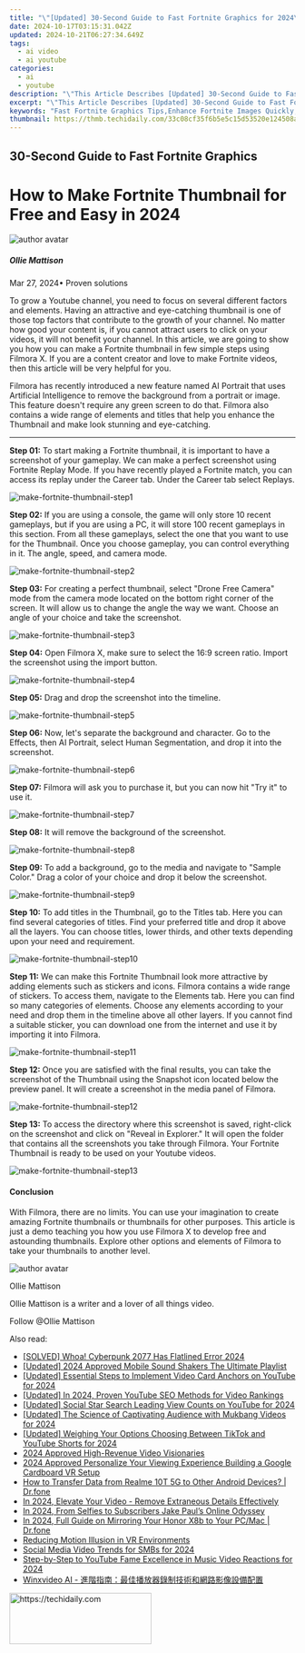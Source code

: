 ```yaml
---
title: "\"[Updated] 30-Second Guide to Fast Fortnite Graphics for 2024\""
date: 2024-10-17T03:15:31.042Z
updated: 2024-10-21T06:27:34.649Z
tags:
  - ai video
  - ai youtube
categories:
  - ai
  - youtube
description: "\"This Article Describes [Updated] 30-Second Guide to Fast Fortnite Graphics for 2024\""
excerpt: "\"This Article Describes [Updated] 30-Second Guide to Fast Fortnite Graphics for 2024\""
keywords: "Fast Fortnite Graphics Tips,Enhance Fortnite Images Quickly,Speed Up Game Visuals Fortnite,Optimize Fortnite Graphics Faster,Boost Fortnite Image Quality,Fortnite Graphics Performance,Accelerate Fortnite Visuals"
thumbnail: https://thmb.techidaily.com/33c08cf35f6b5e5c15d53520e124508a521ab9ce21cadff2a0841b9ab0ad5414.jpg
---
```


## 30-Second Guide to Fast Fortnite Graphics

# How to Make Fortnite Thumbnail for Free and Easy in 2024

![author avatar](https://images.wondershare.com/filmora/article-images/ollie-mattison.jpg)

##### Ollie Mattison

 Mar 27, 2024• Proven solutions

To grow a Youtube channel, you need to focus on several different factors and elements. Having an attractive and eye-catching thumbnail is one of those top factors that contribute to the growth of your channel. No matter how good your content is, if you cannot attract users to click on your videos, it will not benefit your channel. In this article, we are going to show you how you can make a Fortnite thumbnail in few simple steps using Filmora X. If you are a content creator and love to make Fortnite videos, then this article will be very helpful for you.

Filmora has recently introduced a new feature named AI Portrait that uses Artificial Intelligence to remove the background from a portrait or image. This feature doesn't require any green screen to do that. Filmora also contains a wide range of elements and titles that help you enhance the Thumbnail and make look stunning and eye-catching.

---

**Step 01:** To start making a Fortnite thumbnail, it is important to have a screenshot of your gameplay. We can make a perfect screenshot using Fortnite Replay Mode. If you have recently played a Fortnite match, you can access its replay under the Career tab. Under the Career tab select Replays.

![make-fortnite-thumbnail-step1](https://images.wondershare.com/filmora/article-images/make-fortnite-thumbnail-step1.jpg)

**Step 02:** If you are using a console, the game will only store 10 recent gameplays, but if you are using a PC, it will store 100 recent gameplays in this section. From all these gameplays, select the one that you want to use for the Thumbnail. Once you choose gameplay, you can control everything in it. The angle, speed, and camera mode.

![make-fortnite-thumbnail-step2](https://images.wondershare.com/filmora/article-images/make-fortnite-thumbnail-step2.jpg)

**Step 03:** For creating a perfect thumbnail, select "Drone Free Camera" mode from the camera mode located on the bottom right corner of the screen. It will allow us to change the angle the way we want. Choose an angle of your choice and take the screenshot.

![make-fortnite-thumbnail-step3](https://images.wondershare.com/filmora/article-images/make-fortnite-thumbnail-step3.jpg)

**Step 04:** Open Filmora X, make sure to select the 16:9 screen ratio. Import the screenshot using the import button.

![make-fortnite-thumbnail-step4](https://images.wondershare.com/filmora/article-images/make-fortnite-thumbnail-step4.jpg)

**Step 05:** Drag and drop the screenshot into the timeline.

![make-fortnite-thumbnail-step5](https://images.wondershare.com/filmora/article-images/make-fortnite-thumbnail-step5.jpg)

**Step 06:** Now, let's separate the background and character. Go to the Effects, then AI Portrait, select Human Segmentation, and drop it into the screenshot.

![make-fortnite-thumbnail-step6](https://images.wondershare.com/filmora/article-images/make-fortnite-thumbnail-step6.jpg)

**Step 07:** Filmora will ask you to purchase it, but you can now hit "Try it" to use it.

![make-fortnite-thumbnail-step7](https://images.wondershare.com/filmora/article-images/make-fortnite-thumbnail-step7.jpg)

**Step 08:** It will remove the background of the screenshot.

![make-fortnite-thumbnail-step8](https://images.wondershare.com/filmora/article-images/make-fortnite-thumbnail-step8.jpg)

**Step 09:** To add a background, go to the media and navigate to "Sample Color." Drag a color of your choice and drop it below the screenshot.

![make-fortnite-thumbnail-step9](https://images.wondershare.com/filmora/article-images/make-fortnite-thumbnail-step9.jpg)

**Step 10:** To add titles in the Thumbnail, go to the Titles tab. Here you can find several categories of titles. Find your preferred title and drop it above all the layers. You can choose titles, lower thirds, and other texts depending upon your need and requirement.

![make-fortnite-thumbnail-step10](https://images.wondershare.com/filmora/article-images/make-fortnite-thumbnail-step10.jpg)

**Step 11:** We can make this Fortnite Thumbnail look more attractive by adding elements such as stickers and icons. Filmora contains a wide range of stickers. To access them, navigate to the Elements tab. Here you can find so many categories of elements. Choose any elements according to your need and drop them in the timeline above all other layers. If you cannot find a suitable sticker, you can download one from the internet and use it by importing it into Filmora.

![make-fortnite-thumbnail-step11](https://images.wondershare.com/filmora/article-images/make-fortnite-thumbnail-step11.jpg)

**Step 12:** Once you are satisfied with the final results, you can take the screenshot of the Thumbnail using the Snapshot icon located below the preview panel. It will create a screenshot in the media panel of Filmora.

![make-fortnite-thumbnail-step12](https://images.wondershare.com/filmora/article-images/make-fortnite-thumbnail-step12.jpg)

**Step 13:** To access the directory where this screenshot is saved, right-click on the screenshot and click on "Reveal in Explorer." It will open the folder that contains all the screenshots you take through Filmora. Your Fortnite Thumbnail is ready to be used on your Youtube videos.

![make-fortnite-thumbnail-step13](https://images.wondershare.com/filmora/article-images/make-fortnite-thumbnail-step13.jpg)

#### Conclusion

With Filmora, there are no limits. You can use your imagination to create amazing Fortnite thumbnails or thumbnails for other purposes. This article is just a demo teaching you how you use Filmora X to develop free and astounding thumbnails. Explore other options and elements of Filmora to take your thumbnails to another level.

 ![author avatar](https://images.wondershare.com/filmora/article-images/ollie-mattison.jpg)

Ollie Mattison

Ollie Mattison is a writer and a lover of all things video.

Follow @Ollie Mattison

<ins class="adsbygoogle"
     style="display:block"
     data-ad-format="autorelaxed"
     data-ad-client="ca-pub-7571918770474297"
     data-ad-slot="1223367746"></ins>

<ins class="adsbygoogle"
     style="display:block"
     data-ad-client="ca-pub-7571918770474297"
     data-ad-slot="8358498916"
     data-ad-format="auto"
     data-full-width-responsive="true"></ins>

<span class="atpl-alsoreadstyle">Also read:</span>
<div><ul>
<li><a href="https://win-blog.techidaily.com/solved-whoa-cyberpunk-2077-has-flatlined-error-2024/"><u>[SOLVED] Whoa! Cyberpunk 2077 Has Flatlined Error 2024</u></a></li>
<li><a href="https://youtube-blog.techidaily.com/ed-2024-approved-mobile-sound-shakers-the-ultimate-playlist/"><u>[Updated] 2024 Approved Mobile Sound Shakers The Ultimate Playlist</u></a></li>
<li><a href="https://facebook-video-footage.techidaily.com/updated-essential-steps-to-implement-video-card-anchors-on-youtube-for-2024/"><u>[Updated] Essential Steps to Implement Video Card Anchors on YouTube for 2024</u></a></li>
<li><a href="https://youtube-lab.techidaily.com/ed-in-2024-proven-youtube-seo-methods-for-video-rankings/"><u>[Updated] In 2024, Proven YouTube SEO Methods for Video Rankings</u></a></li>
<li><a href="https://youtube-blog.techidaily.com/ed-social-star-search-leading-view-counts-on-youtube-for-2024/"><u>[Updated] Social Star Search Leading View Counts on YouTube for 2024</u></a></li>
<li><a href="https://youtube-blog.techidaily.com/ed-the-science-of-captivating-audience-with-mukbang-videos-for-2024/"><u>[Updated] The Science of Captivating Audience with Mukbang Videos for 2024</u></a></li>
<li><a href="https://youtube-blog.techidaily.com/ed-weighing-your-options-choosing-between-tiktok-and-youtube-shorts-for-2024/"><u>[Updated] Weighing Your Options Choosing Between TikTok and YouTube Shorts for 2024</u></a></li>
<li><a href="https://youtube-blog.techidaily.com/approved-high-revenue-video-visionaries/"><u>2024 Approved High-Revenue Video Visionaries</u></a></li>
<li><a href="https://extra-approaches.techidaily.com/2024-approved-personalize-your-viewing-experience-building-a-google-cardboard-vr-setup/"><u>2024 Approved Personalize Your Viewing Experience Building a Google Cardboard VR Setup</u></a></li>
<li><a href="https://android-transfer.techidaily.com/how-to-transfer-data-from-realme-10t-5g-to-other-android-devices-drfone-by-drfone-transfer-from-android-transfer-from-android/"><u>How to Transfer Data from Realme 10T 5G to Other Android Devices? | Dr.fone</u></a></li>
<li><a href="https://screen-mirroring-recording.techidaily.com/in-2024-elevate-your-video-remove-extraneous-details-effectively/"><u>In 2024, Elevate Your Video - Remove Extraneous Details Effectively</u></a></li>
<li><a href="https://youtube-blog.techidaily.com/24-from-selfies-to-subscribers-jake-pauls-online-odyssey/"><u>In 2024, From Selfies to Subscribers Jake Paul’s Online Odyssey</u></a></li>
<li><a href="https://screen-mirror.techidaily.com/in-2024-full-guide-on-mirroring-your-honor-x8b-to-your-pcmac-drfone-by-drfone-android/"><u>In 2024, Full Guide on Mirroring Your Honor X8b to Your PC/Mac | Dr.fone</u></a></li>
<li><a href="https://fox-links.techidaily.com/reducing-motion-illusion-in-vr-environments/"><u>Reducing Motion Illusion in VR Environments</u></a></li>
<li><a href="https://youtube-blog.techidaily.com/l-media-video-trends-for-smbs-for-2024/"><u>Social Media Video Trends for SMBs for 2024</u></a></li>
<li><a href="https://youtube-blog.techidaily.com/by-step-to-youtube-fame-excellence-in-music-video-reactions-for-2024/"><u>Step-by-Step to YouTube Fame Excellence in Music Video Reactions for 2024</u></a></li>
<li><a href="https://some-knowledge.techidaily.com/1725286998710-winxvideo-ai/"><u>Winxvideo AI - 進階指南：最佳播放器錄制技術和網路影像設備配置</u></a></li>
</ul></div>

<!-- affiliate ads begin -->
<a href="https://bluettius.sjv.io/c/5597632/2139120/17108" target="_top" id="2139120">
  <img src="//a.impactradius-go.com/display-ad/17108-2139120" border="0" alt="https://techidaily.com" width="250" height="90"/>
</a>
<img height="0" width="0" src="https://bluettius.sjv.io/i/5597632/2139120/17108" style="position:absolute;visibility:hidden;" border="0" />
<!-- affiliate ads end -->

